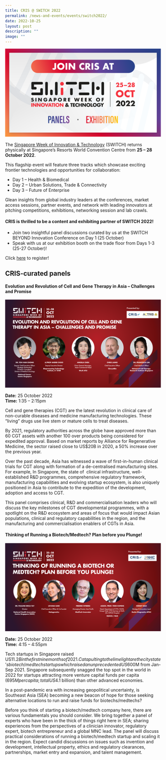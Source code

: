 ```yaml
---
title: CRIS @ SWITCH 2022
permalink: /news-and-events/events/switch2022/
date: 2022-10-25
layout: post
description: ""
image: ""
---
```

![](/images/Resources_Events/2022/221025_CRIS%20at%20SWITCH%202022/Banners_Page%20Banner.png)

The [Singapore Week of Innovation & Technology](https://www.switchsg.org/flagship-2022/) (SWITCH) returns physically at Singapore’s Resorts World Convention Centre from **25 – 28 October 2022**.

This flagship event will feature three tracks which showcase exciting frontier technologies and opportunities for collaboration:

*   Day 1 – Health & Biomedical
*   Day 2 – Urban Solutions, Trade & Connectivity
*   Day 3 – Future of Enterprise

Glean insights from global industry leaders at the conferences, market access sessions, partner events, and network with leading innovators at pitching competitions, exhibitions, networking session and lab crawls.

#### **CRIS is thrilled to be a content and exhibiting partner of SWITCH 2022!**

*   Join two insightful panel discussions curated by us at the SWITCH BEYOND Innovation Conference on Day 1 (25 October)
*   Speak with us at our exhibition booth on the trade floor from Days 1-3 (25-27 October)!

Click [here](https://community.switchsg.org/register)[](https://community.switchsg.org/register) to register!

## CRIS-curated panels
#### **Evolution and Revolution of Cell and Gene Therapy in Asia – Challenges and Promise**
![](/images/Resources_Events/2022/221025_CRIS%20at%20SWITCH%202022/ACTRIS%20panel.png)

**Date:** 25 October 2022  
**Time:** 1:35 – 2:15pm

Cell and gene therapies (CGT) are the latest revolution in clinical care of non-curable diseases and medicine manufacturing technologies. These “living” drugs use live stem or mature cells to treat diseases.

By 2021, regulatory authorities across the globe have approved more than 60 CGT assets with another 100 over products being considered for expedited approval. Based on market reports by Alliance for Regenerative Medicine, the sector raised close to US$20B in 2020, a 50% increase over the previous year.

Over the past decade, Asia has witnessed a wave of first-in-human clinical trials for CGT along with formation of a de-centralised manufacturing sites. For example, In Singapore, the state of  clinical infrastructure, well-established R&D programmes, comprehensive regulatory framework, manufacturing capabilities and evolving startup ecosystem, is also uniquely positioned in Asia to contribute to the expedition of the development, adoption and access to CGT.

This panel comprises clinical, R&D and commercialisation leaders who will discuss the key milestones of CGT developmental programmes, with a spotlight on the R&D ecosystem and areas of focus that would impact Asian populations, clinical and regulatory capabilities in the region, and the manufacturing and commercialisation enablers of CGTs in Asia.


#### **Thinking of Running a Biotech/Medtech? Plan before you Plunge!** 
![](/images/Resources_Events/2022/221025_CRIS%20at%20SWITCH%202022/NHIC%20panel.png)

**Date:** 25 October 2022  
**Time:** 4:15 – 4:55pm

Tech startups in Singapore raised US$11.2B in the first nine months of 2021.  Catapulting to the limelight are the city state’s biotech/medtech startups which raised an unprecedented US$600M from Jan-Sep 2021. Singapore subsequently snagged the top spot in the world in 2022 for startups attracting more venture capital funds per capita ($695M per capita; total US$4.1 billion) than other advanced economies.

In a post-pandemic era with increasing geopolitical uncertainty, is Southeast Asia (SEA) becoming a new beacon of hope for those seeking alternative locations to run and raise funds for biotechs/medtechs?  

Before you think of starting a biotech/medtech company here, there are various fundamentals you should consider. We bring together a panel of experts who have been in the thick of things right here in SEA; sharing experiences from the perspectives of a clinician innovator, regulatory expert, biotech entrepreneur and a global MNC lead. The panel will discuss practical considerations of running a biotech/medtech startup and scaling it in the region. Expect candid discussions on issues such as invention and development, intellectual property, ethics and regulatory clearances, partnerships, market entry and expansion, and talent management.